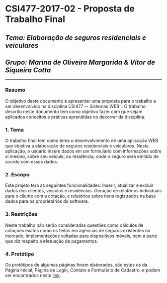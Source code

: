 
# **CSI477-2017-02 - Proposta de Trabalho Final**
## *Tema: Elaboração de seguros residenciais e veiculares*
## *Grupo: Marina de Oliveira Margarida & Vitor de Siqueira Cotta*

--------------

<!-- Descrever um resumo sobre o trabalho. -->

### Resumo
O objetivo deste documento é apresentar uma proposta para o trabalho a ser desenvolvido na disciplina CSI477 -- Sistemas WEB I. O trabalho descrito neste documento tem como objetivo fazer com que sejam aplicados conceitos e práticas aprendidas no decorrer da disciplina.

<!-- Apresentar o tema. -->
### 1. Tema

  O trabalho final tem como tema o desenvolvimento de uma aplicação WEB que objetiva a elaboração de seguros residenciais e veiculares. Nesta aplicação, o usuário insere dados em um formulário com informações sobre si mesmo, sobre seu veículo, ou residência, onde o seguro será emitido de acordo com esses dados.


<!-- Descrever e limitar o escopo da aplicação. -->
### 2. Escopo

  Este projeto terá as seguintes funcionalidades: Inserir, atualizar e excluir dados dos clientes, veículos e residências. Geração de relatórios individuais para o cliente com a cotação, e relatórios sobre itens registrados na base dados para os proprietários do software.


<!-- Apresentar restrições de funcionalidades e de escopo. -->
### 3. Restrições

  Neste trabalho não serão consideradas questões como cálculos de cotações exatos como os feitos em agências de seguros existentes no mercado, implementações voltadas para dispositivos móveis, nem a parte que diz respeito a efetuação de pagamentos.


<!-- Construir alguns protótipos para a aplicação, disponibilizá-los no Github e descrever o que foi considerado. //-->
### 4. Protótipo
  Os protótipos de algumas páginas foram elaborados, são estes os da Página Inicial, Página de Login, Contato e Formulário de Cadastro, e podem ser encontrados neste [link](https://github.com/UFOP-CSI477/2017-02-trabalho-final-elaboracao-de-seguros-residencial-e-veicular-marina-e-vitor/tree/master/Protótipos).


